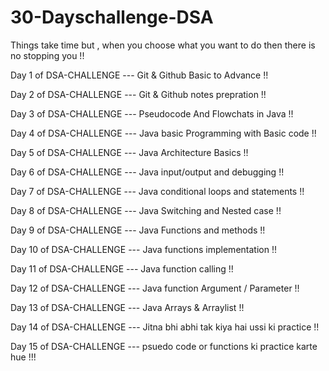 # 30-Dayschallenge-DSA
Things take time but , when you choose what you want to do then there is no stopping you !!  

Day 1 of DSA-CHALLENGE --- Git & Github Basic to Advance !!

Day 2 of DSA-CHALLENGE --- Git & Github notes prepration !! 

Day 3 of DSA-CHALLENGE --- Pseudocode And Flowchats in Java !! 

Day 4 of DSA-CHALLENGE --- Java basic Programming with Basic code !! 

Day 5 of DSA-CHALLENGE --- Java Architecture Basics !! 

Day 6 of DSA-CHALLENGE --- Java input/output and debugging !! 

Day 7 of DSA-CHALLENGE --- Java conditional loops and statements !!  

Day 8 of DSA-CHALLENGE --- Java Switching and Nested case !! 

Day 9 of DSA-CHALLENGE --- Java Functions and methods !! 

Day 10 of DSA-CHALLENGE --- Java functions implementation !! 

Day 11 of DSA-CHALLENGE --- Java function calling !! 

Day 12 of DSA-CHALLENGE --- Java function Argument / Parameter !! 

Day 13 of DSA-CHALLENGE --- Java Arrays & Arraylist !! 

Day 14 of DSA-CHALLENGE --- Jitna bhi abhi tak kiya hai ussi ki practice !! 

Day 15 of DSA-CHALLENGE --- psuedo code or functions ki practice karte hue !!!
